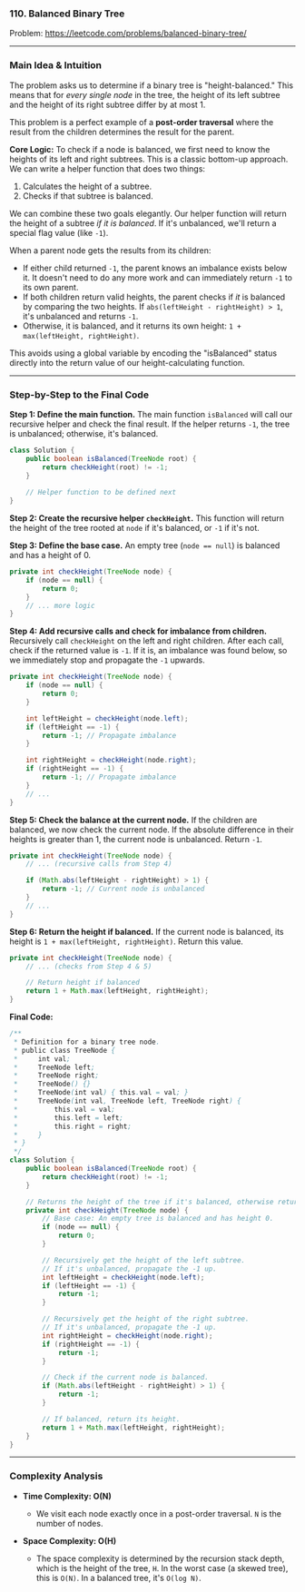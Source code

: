 ### 110. Balanced Binary Tree
Problem: https://leetcode.com/problems/balanced-binary-tree/

---

### Main Idea & Intuition

The problem asks us to determine if a binary tree is "height-balanced." This means that for *every single node* in the tree, the height of its left subtree and the height of its right subtree differ by at most 1.

This problem is a perfect example of a **post-order traversal** where the result from the children determines the result for the parent.

**Core Logic:**
To check if a node is balanced, we first need to know the heights of its left and right subtrees. This is a classic bottom-up approach. We can write a helper function that does two things:
1.  Calculates the height of a subtree.
2.  Checks if that subtree is balanced.

We can combine these two goals elegantly. Our helper function will return the height of a subtree *if it is balanced*. If it's unbalanced, we'll return a special flag value (like `-1`).

When a parent node gets the results from its children:
- If either child returned `-1`, the parent knows an imbalance exists below it. It doesn't need to do any more work and can immediately return `-1` to its own parent.
- If both children return valid heights, the parent checks if *it* is balanced by comparing the two heights. If `abs(leftHeight - rightHeight) > 1`, it's unbalanced and returns `-1`. 
- Otherwise, it is balanced, and it returns its own height: `1 + max(leftHeight, rightHeight)`. 

This avoids using a global variable by encoding the "isBalanced" status directly into the return value of our height-calculating function.

---

### Step-by-Step to the Final Code

**Step 1: Define the main function.**
The main function `isBalanced` will call our recursive helper and check the final result. If the helper returns `-1`, the tree is unbalanced; otherwise, it's balanced.

```java
class Solution {
    public boolean isBalanced(TreeNode root) {
        return checkHeight(root) != -1;
    }
    
    // Helper function to be defined next
}
```

**Step 2: Create the recursive helper `checkHeight`.**
This function will return the height of the tree rooted at `node` if it's balanced, or `-1` if it's not.

**Step 3: Define the base case.**
An empty tree (`node == null`) is balanced and has a height of 0.

```java
private int checkHeight(TreeNode node) {
    if (node == null) {
        return 0;
    }
    // ... more logic
}
```

**Step 4: Add recursive calls and check for imbalance from children.**
Recursively call `checkHeight` on the left and right children. After each call, check if the returned value is `-1`. If it is, an imbalance was found below, so we immediately stop and propagate the `-1` upwards.

```java
private int checkHeight(TreeNode node) {
    if (node == null) {
        return 0;
    }

    int leftHeight = checkHeight(node.left);
    if (leftHeight == -1) {
        return -1; // Propagate imbalance
    }

    int rightHeight = checkHeight(node.right);
    if (rightHeight == -1) {
        return -1; // Propagate imbalance
    }
    // ...
}
```

**Step 5: Check the balance at the current node.**
If the children are balanced, we now check the current node. If the absolute difference in their heights is greater than 1, the current node is unbalanced. Return `-1`.

```java
private int checkHeight(TreeNode node) {
    // ... (recursive calls from Step 4)

    if (Math.abs(leftHeight - rightHeight) > 1) {
        return -1; // Current node is unbalanced
    }
    // ...
}
```

**Step 6: Return the height if balanced.**
If the current node is balanced, its height is `1 + max(leftHeight, rightHeight)`. Return this value.

```java
private int checkHeight(TreeNode node) {
    // ... (checks from Step 4 & 5)

    // Return height if balanced
    return 1 + Math.max(leftHeight, rightHeight);
}
```

**Final Code:**

```java
/**
 * Definition for a binary tree node.
 * public class TreeNode {
 *     int val;
 *     TreeNode left;
 *     TreeNode right;
 *     TreeNode() {}
 *     TreeNode(int val) { this.val = val; }
 *     TreeNode(int val, TreeNode left, TreeNode right) {
 *         this.val = val;
 *         this.left = left;
 *         this.right = right;
 *     }
 * }
 */
class Solution {
    public boolean isBalanced(TreeNode root) {
        return checkHeight(root) != -1;
    }

    // Returns the height of the tree if it's balanced, otherwise returns -1.
    private int checkHeight(TreeNode node) {
        // Base case: An empty tree is balanced and has height 0.
        if (node == null) {
            return 0;
        }

        // Recursively get the height of the left subtree.
        // If it's unbalanced, propagate the -1 up.
        int leftHeight = checkHeight(node.left);
        if (leftHeight == -1) {
            return -1;
        }

        // Recursively get the height of the right subtree.
        // If it's unbalanced, propagate the -1 up.
        int rightHeight = checkHeight(node.right);
        if (rightHeight == -1) {
            return -1;
        }

        // Check if the current node is balanced.
        if (Math.abs(leftHeight - rightHeight) > 1) {
            return -1;
        }

        // If balanced, return its height.
        return 1 + Math.max(leftHeight, rightHeight);
    }
}
```

---

### Complexity Analysis

*   **Time Complexity: O(N)**
    *   We visit each node exactly once in a post-order traversal. `N` is the number of nodes.

*   **Space Complexity: O(H)**
    *   The space complexity is determined by the recursion stack depth, which is the height of the tree, `H`. In the worst case (a skewed tree), this is `O(N)`. In a balanced tree, it's `O(log N)`.
